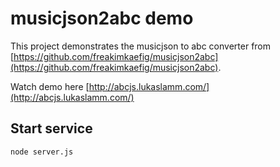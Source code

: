 # musicjson2abc demo
This project demonstrates the musicjson to abc converter from [https://github.com/freakimkaefig/musicjson2abc](https://github.com/freakimkaefig/musicjson2abc).

Watch demo here [http://abcjs.lukaslamm.com/](http://abcjs.lukaslamm.com/)
## Start service
```
node server.js
```